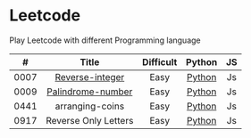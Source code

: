 # Leetcode
Play Leetcode with different Programming language

|**#**|**Title**|**Difficult**|**Python**|**JS**|
|:---:|:-------:|:-----------:|:--------:|:----:|
|0007|[Reverse-integer](https://leetcode-cn.com/problems/reverse-integer/)|Easy|[Python](https://github.com/wwyihao/Leetcode/blob/master/src/reverse-integer/reverse-integer.py)|Js |
|0009|[Palindrome-number](https://leetcode-cn.com/problems/palindrome-number)|Easy|[Python](https://github.com/wwyihao/Leetcode/blob/master/src/palindrome-number/palindrome-number.py)|Js |
|0441|arranging-coins|Easy|[Python](https://github.com/wwyihao/leetcode/blob/master/src/arranging-coins/arranging-coins.py)|Js |
|0917|Reverse Only Letters|Easy|[Python](https://github.com/wwyihao/leetcode/blob/master/src/reverse-only-letters/reverse-only-letters.py)|Js |


